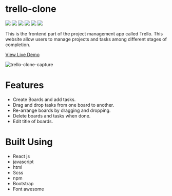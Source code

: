 # trello-clone

<img src='https://img.shields.io/static/v1?label=&message=HTML&color=E34F26&style=for-the-badge&logo=HTML5&logoColor=white&logoWidth=&labelColor=&link='/> <img src='https://img.shields.io/static/v1?label=&message=SASS&color=CC6699&style=for-the-badge&logo=SASS&logoColor=white&logoWidth=&labelColor=&link=' /> <img src='https://img.shields.io/static/v1?label=&message=Javascript&color=F7DF1E&style=for-the-badge&logo=Javascript&logoColor=black&logoWidth=&labelColor=&link='/> <img src='https://img.shields.io/badge/react-61DAFB?style=for-the-badge&logo=REACT&logoColor=61DAFB&labelColor=black&color=black'/> <img src='https://img.shields.io/static/v1?label=&message=Bootstrap&color=white&style=for-the-badge&logo=BOOTSTRAP&logoColor=7952B3&logoWidth=&labelColor=&link='/> <img src='https://img.shields.io/static/v1?label=&message=fontAwesome&color=D3D3D3&style=for-the-badge&logo=fontAwesome&logoColor=528DD7&logoWidth=&labelColor=&link='/>



This is the frontend part of the project management app called Trello. This website allow users to manage projects and tasks among different stages of completion.

[View Live Demo](https://rushdaansari.github.io/trello-clone/)

![trello-clone-capture](https://github.com/RushdaAnsari/trello-clone/assets/108862236/10b8d1b4-3a7f-4cc1-bb7e-14c1fbe13a44)


# Features
- Create Boards and add tasks.
- Drag and drop tasks from one board to another.
- Re-arrange boards by dragging and dropping.
- Delete boards and tasks when done.
- Edit title of boards.

# Built Using 
- React js
- javascript
- html
- Scss
- npm
- Bootstrap 
- Font awesome




